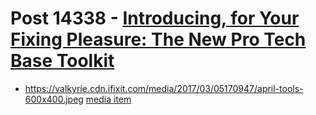 # Post 14338 - [Introducing, for Your Fixing Pleasure: The New Pro Tech Base Toolkit](https://www.ifixit.com/News/14338/new-pro-tech-base-toolkit)

- https://valkyrie.cdn.ifixit.com/media/2017/03/05170947/april-tools-600x400.jpeg [media item](media-27662.md)